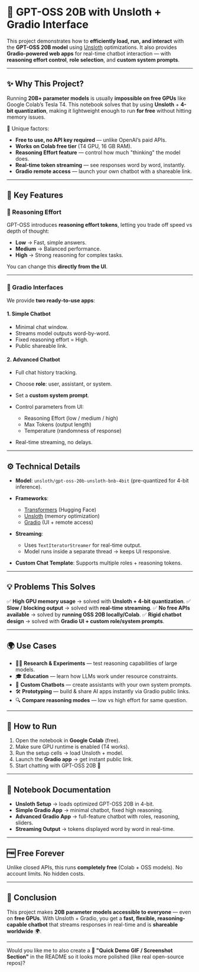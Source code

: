 
# 🚀 GPT-OSS 20B with Unsloth + Gradio Interface

This project demonstrates how to **efficiently load, run, and interact** with the **GPT-OSS 20B model** using [Unsloth](https://github.com/unslothai/unsloth) optimizations.
It also provides **Gradio-powered web apps** for real-time chatbot interaction — with **reasoning effort control**, **role selection**, and **custom system prompts**.

---

## ✨ Why This Project?

Running **20B+ parameter models** is usually **impossible on free GPUs** like Google Colab’s Tesla T4.
This notebook solves that by using **Unsloth** + **4-bit quantization**, making it lightweight enough to run **for free** without hitting memory issues.

🔑 Unique factors:

* **Free to use, no API key required** — unlike OpenAI’s paid APIs.
* **Works on Colab free tier** (T4 GPU, 16 GB RAM).
* **Reasoning Effort feature** — control how much "thinking" the model does.
* **Real-time token streaming** — see responses word by word, instantly.
* **Gradio remote access** — launch your own chatbot with a shareable link.

---

## 🧠 Key Features

### 🔹 Reasoning Effort

GPT-OSS introduces **reasoning effort tokens**, letting you trade off speed vs depth of thought:

* **Low** → Fast, simple answers.
* **Medium** → Balanced performance.
* **High** → Strong reasoning for complex tasks.

You can change this **directly from the UI**.

---

### 🔹 Gradio Interfaces

We provide **two ready-to-use apps**:

#### 1. **Simple Chatbot**

* Minimal chat window.
* Streams model outputs word-by-word.
* Fixed reasoning effort = High.
* Public shareable link.

#### 2. **Advanced Chatbot**

* Full chat history tracking.
* Choose **role**: user, assistant, or system.
* Set a **custom system prompt**.
* Control parameters from UI:

  * Reasoning Effort (low / medium / high)
  * Max Tokens (output length)
  * Temperature (randomness of response)
* Real-time streaming, no delays.

---

## ⚙️ Technical Details

* **Model**: `unsloth/gpt-oss-20b-unsloth-bnb-4bit` (pre-quantized for 4-bit inference).
* **Frameworks**:

  * [Transformers](https://huggingface.co/docs/transformers/) (Hugging Face)
  * [Unsloth](https://github.com/unslothai/unsloth) (memory optimization)
  * [Gradio](https://gradio.app/) (UI + remote access)
* **Streaming**:

  * Uses `TextIteratorStreamer` for real-time output.
  * Model runs inside a separate thread → keeps UI responsive.
* **Custom Chat Template**: Supports multiple roles + reasoning tokens.

---

## 💡 Problems This Solves

✅ **High GPU memory usage** → solved with **Unsloth + 4-bit quantization**.
✅ **Slow / blocking output** → solved with **real-time streaming**.
✅ **No free APIs available** → solved by **running OSS 20B locally/Colab**.
✅ **Rigid chatbot design** → solved with **Gradio UI + custom role/system prompts**.

---

## 🌍 Use Cases

* 🧑‍💻 **Research & Experiments** — test reasoning capabilities of large models.
* 🎓 **Education** — learn how LLMs work under resource constraints.
* 🤖 **Custom Chatbots** — create assistants with your own system prompts.
* 🛠 **Prototyping** — build & share AI apps instantly via Gradio public links.
* 🔍 **Compare reasoning modes** — low vs high effort for same question.

---

## 🚦 How to Run

1. Open the notebook in **Google Colab** (free).
2. Make sure GPU runtime is enabled (T4 works).
3. Run the setup cells → load Unsloth + model.
4. Launch the **Gradio app** → get instant public link.
5. Start chatting with GPT-OSS 20B 🚀

---

## 📖 Notebook Documentation

* **Unsloth Setup** → loads optimized GPT-OSS 20B in 4-bit.
* **Simple Gradio App** → minimal chatbot, fixed high reasoning.
* **Advanced Gradio App** → full-feature chatbot with roles, reasoning, sliders.
* **Streaming Output** → tokens displayed word by word in real-time.

---

## 🆓 Free Forever

Unlike closed APIs, this runs **completely free** (Colab + OSS models).
No account limits. No hidden costs.

---

## 📌 Conclusion

This project makes **20B parameter models accessible to everyone** — even on **free GPUs**.
With Unsloth + Gradio, you get a **fast, flexible, reasoning-capable chatbot** that streams responses in real-time and is **shareable worldwide** 🌍.

---

Would you like me to also create a **📌 "Quick Demo GIF / Screenshot Section"** in the README so it looks more polished (like real open-source repos)?
